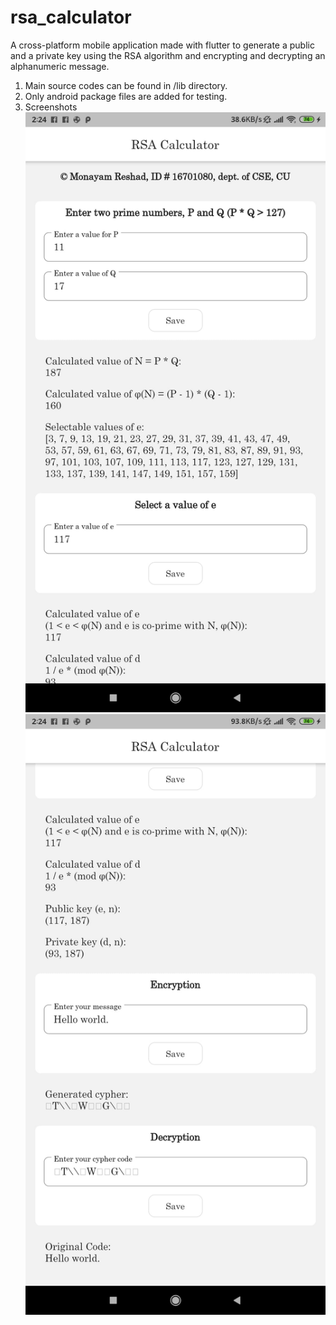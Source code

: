 # rsa_calculator

A cross-platform mobile application made with flutter to generate a public and a private key using the RSA algorithm and encrypting and decrypting an alphanumeric message.  

1. Main source codes can be found in /lib directory. 
2. Only android package files are added for testing. 
3. Screenshots 
![rsa_calculator](/APKs/ScreenShots/screenshot1.jpg?raw=true)
![rsa_calculator](/APKs/ScreenShots/screenshot2.jpg?raw=true)


